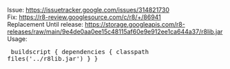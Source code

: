 Issue: https://issuetracker.google.com/issues/314821730<br>
Fix: https://r8-review.googlesource.com/c/r8/+/86941<br>
Replacement Until release: https://storage.googleapis.com/r8-releases/raw/main/9e4de0aa0ee15c48115af60e9e912ee1ca644a37/r8lib.jar<br>
Usage: <pre>
buildscript {
    dependencies { classpath files('../r8lib.jar') }
}
</pre>
